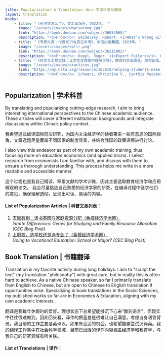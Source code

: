 ```yaml
---
title: Popularization & Translation <br> 学术科普与翻译
layout: translation
books:
    - title: "《经济学怎么了》，文汇出版社，2022年。 "
      image: "/assets/images/whatswrong.jpg"
      link: "https://book.douban.com/subject/36054568/"
      description: "<b>From</b>: Skidelsky, Robert. <i>What’s Wrong with Economics?</i>. Yale University Press, 2020."
    - title: "《专家失灵：付费知识与意见市场》，中信出版集团，2023年。"
      image: "/assets/images/epflr.png"
      link: "https://book.douban.com/subject/36211902/"
      description: "<b>From</b>: Koppl, Roger. <i>Expert Failure</i>. Cambridge University Press, 2018. <br> <b>Co-translator</b>: Haochi Chen | 与陈浩驰合译"
    - title: "《科学与工程实践：让学生在探索中理解世界》，教育科学出版社，即将出版。"
      image: "/assets/images/practices.jpg"
      link: "https://my.nsta.org/resource/105619/helping-students-make-sense-of-the-world-using-next-generation-science-and-engine"
      description: "<b>From</b>: Schwarz, Christina V., Cynthia Passmore, and Brian J. Reiser. <i>Helping Students Make Sense of the World Using Next Generation Science and Engineering Practices</i>. NSTA Press, 2017. "
---
```



## Popularization | 学术科普

By translating and popularizing cutting-edge research, I aim to bring interesting international perspectives to the Chinese academic audience. These articles will cover different institutional backgrounds and integrate discussions within China’s policy context.

我希望通过编译国际前沿研究，为国内关注经济学的读者带来一些有意思的国际视角，文章选题尽量覆盖不同国家的制度背景，并结合我国的政策语境进行讨论。

I also view this endeavor as part of my own academic training, thus focusing more on education economics (and applied micro). I select research from economists I am familiar with, and discuss with them to ensure a thorough understanding. This process helps me write in a more readable and accessible manner.

这个过程也是我自己精读、积累文献的学术训练，因此主要选取教育经济学和应用微观的论文。 我会尽量挑选自己熟悉的经济学家的研究，在编译过程中征求他们的意见，确保理解透彻，呈现出可读、易读的内容。

#### <b>List of Popularization Articles \| 科普文章列表：</b>
1. [天赋有别：读书基因与家庭资源分配（香樟经济学术圈）](https://mp.weixin.qq.com/s/ijOw-ZXSsPvzTyYE0YKSKg) 
<br><i> Innate Differences: Genes for Studying and Family Resource Allocation (CEC Blog Post) </i>
2. [上职校，选学校还是选专业？（香樟经济学术圈）](https://mp.weixin.qq.com/s/h49tsNgWx3D3M2D4P-f3Tg)
<br><i>Going to Vocational Education: School or Major? (CEC Blog Post)</i>


## Book Translation | 书籍翻译

Translation is my favorite activity during long holidays. I aim to "sculpt the text" (my translation "philosophy") with great care, but in reality this is often hard to achieve. As a native Chinese speaker, so far I primarily translate from English to Chinese, but am open to Chinese to English translation if opportunities arise. Specializing in book translations in the Social Sciences, my published works so far are in Economics & Education, aligning with my own academic interests.

翻译是我每年休假时的爱好。理想状态下总希望能够沉下心来“雕刻语言”，但现实中往往很难做到。因此回头看，译作的质量总是很难让自己满意。考虑自身语言背景，我目前的工作主要是英译汉。如果有合适的机会，也希望能够尝试汉译英。我的翻译工作集中在社会科学领域，目前已出版的译作内容涵盖经济学和教育学，与我自己的研究领域有所关联。

#### <b>List of Translations \| 译作：</b>

